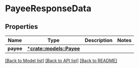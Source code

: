 # PayeeResponseData

## Properties

Name | Type | Description | Notes
------------ | ------------- | ------------- | -------------
**payee** | [***crate::models::Payee**](Payee.md) |  | 

[[Back to Model list]](../README.md#documentation-for-models) [[Back to API list]](../README.md#documentation-for-api-endpoints) [[Back to README]](../README.md)


